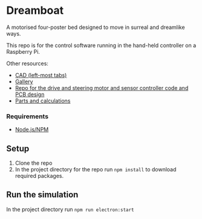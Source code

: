 # Dreamboat

A motorised four-poster bed designed to move in surreal and dreamlike ways.

This repo is for the control software running in the hand-held controller on a Raspberry Pi.

Other resources:

* [CAD (left-most tabs)](https://cad.onshape.com/documents/bd3016765e354329a00e385e/w/9dac436485b06c14c3fdbf1e/e/8390b3ed99dc8b90666554f9)
* [Gallery](https://photos.app.goo.gl/ytKKa88Wky2qWHh17)
* [Repo for the drive and steering motor and sensor controller code and PCB design](https://github.com/OliverColeman/dreamboat_downlow)
* [Parts and calculations](https://docs.google.com/spreadsheets/d/1MG6NdS5J7TmJZnU-6kurYT3Y7GUYQJ9q4y0apB9Fn-Y/edit?usp=sharing)
### Requirements

* [Node.js/NPM](https://nodejs.org)

## Setup

1. Clone the repo 
2. In the project directory for the repo run `npm install` to download required packages.

## Run the simulation

In the project directory run `npm run electron:start`
